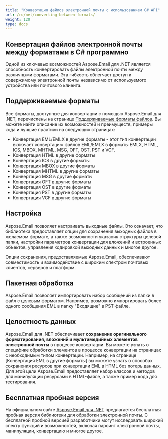 ```yaml
---
title: "Конвертация файлов электронной почты с использованием C# API"
url: /ru/net/converting-between-formats/
weight: 120
type: docs
---
```


## **Конвертация файлов электронной почты между форматами в C# программно**

Одной из ключевых возможностей Aspose.Email для .NET является способность конвертировать файлы электронной почты между различными форматами. Эта гибкость облегчает доступ к содержимому электронной почты независимо от используемого устройства или почтового клиента.

## **Поддерживаемые форматы**

Все форматы, доступные для конвертации с помощью Aspose.Email для .NET, перечислены на странице [Поддерживаемые форматы файлов](https://docs.aspose.com/email/ru/net/supported-file-formats/). Вы можете найти описание их возможностей и преимуществ, примеры кода и лучшие практики на следующих страницах:

- Конвертация EML/EMLX в другие форматы - этот тип конвертации включает конвертацию файлов EML/EMLX в форматы EMLX, HTML, ICS, MBOX, MHTML, MSG, OFT, OST, PST и VCF.
- Конвертация HTML в другие форматы
- Конвертация ICS в другие форматы
- Конвертация MBOX в другие форматы
- Конвертация MHTML в другие форматы
- Конвертация MSG в другие форматы
- Конвертация OFT в другие форматы
- Конвертация OST в другие форматы
- Конвертация PST в другие форматы
- Конвертация VCF в другие форматы

## **Настройка**

Aspose.Email позволяет настраивать выходные файлы. Это означает, что библиотека предоставляет опции для сохранения выходных файлов в желаемом формате, а также возможности указания структуры целевой папки, настройки параметров конвертации для вложений и встроенных объектов, управления кодировкой выходных данных и многое другое.

Опции сохранения, предоставляемые Aspose.Email, обеспечивают совместимость и взаимодействие с широким спектром почтовых клиентов, серверов и платформ.

## **Пакетная обработка**

Aspose.Email позволяет импортировать набор сообщений из папки в файл с целевым форматом. Например, возможно импортировать более одного сообщения EML в папку "Входящие" в PST-файле.

## **Целостность данных**

Aspose.Email для .NET обеспечивает **сохранение оригинального форматирования, вложений и мультимедийных элементов электронной почты** в процессе конвертации. Вы можете узнать о специфике обработки элементов в процессе конвертации на страницах с необходимым типом конвертации. Например, на странице [Конвертация EML в другие форматы] вы можете узнать о способах сохранения ресурсов при конвертации EML в HTML без потерь данных. Для этой цели Aspose.Email предоставляет набор классов и методов для манипуляции ресурсами в HTML-файле, а также пример кода для тестирования.

## **Бесплатная пробная версия**

На официальном сайте [Aspose.Email для .NET](https://releases.aspose.com/email/net/) предлагается бесплатная пробная версия библиотеки для обработки электронной почты. С бесплатной пробной версией разработчики могут исследовать широкий спектр функций и возможностей, включая парсинг электронной почты, манипуляции, конвертацию и многое другое.